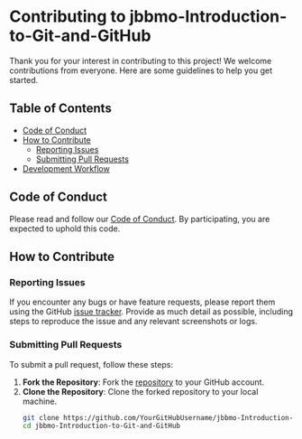 # Contributing to jbbmo-Introduction-to-Git-and-GitHub

Thank you for your interest in contributing to this project! We welcome contributions from everyone. Here are some guidelines to help you get started.

## Table of Contents
- [Code of Conduct](#code-of-conduct)
- [How to Contribute](#how-to-contribute)
  - [Reporting Issues](#reporting-issues)
  - [Submitting Pull Requests](#submitting-pull-requests)
- [Development Workflow](#development-workflow)

## Code of Conduct
Please read and follow our [Code of Conduct](CODE_OF_CONDUCT.md). By participating, you are expected to uphold this code.

## How to Contribute

### Reporting Issues
If you encounter any bugs or have feature requests, please report them using the GitHub [issue tracker](https://github.com/Thollarkings/jbbmo-Introduction-to-Git-and-GitHub/issues). Provide as much detail as possible, including steps to reproduce the issue and any relevant screenshots or logs.

### Submitting Pull Requests
To submit a pull request, follow these steps:

1. **Fork the Repository**: Fork the [repository](https://github.com/Thollarkings/jbbmo-Introduction-to-Git-and-GitHub) to your GitHub account.
2. **Clone the Repository**: Clone the forked repository to your local machine.
   ```bash
   git clone https://github.com/YourGitHubUsername/jbbmo-Introduction-to-Git-and-GitHub.git
   cd jbbmo-Introduction-to-Git-and-GitHub
